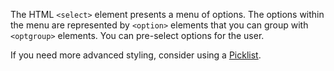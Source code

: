 The HTML `<select>` element presents a menu of options. The options within the menu are represented by `<option>` elements that you can group with `<optgroup>` elements. You can pre-select options for the user.

If you need more advanced styling, consider using a [Picklist](/components/picklists).
